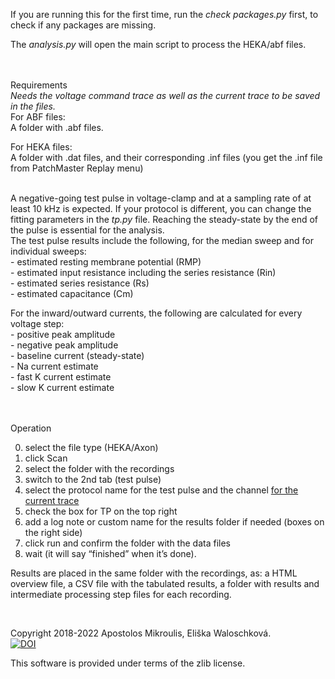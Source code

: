 If you are running this for the first time, run the <i>check packages.py</i> first, to check if any packages are missing.

The <i>analysis.py</i> will open the main script to process the HEKA/abf files.

<br/><br/>
Requirements
<br/>
<i>Needs the voltage command trace as well as the current trace to be saved in the files.</i>
<br/>
For ABF files:<br/>
            A folder with .abf files.

For HEKA files:<br/>
            A folder with .dat files, and their corresponding .inf files
                        (you get the .inf file from PatchMaster Replay menu)

<br/>
A negative-going test pulse in voltage-clamp and at a sampling rate of at least 10 kHz is expected. 
If your protocol is different, you can change the fitting parameters in the <i>tp.py</i> file.
<bs/>Reaching the steady-state by the end of the pulse is essential for the analysis.
<br/>
The test pulse results include the following, for the median sweep and for individual sweeps:
<br/>- estimated resting membrane potential (RMP)
<br/>- estimated input resistance including the series resistance (Rin)
<br/>- estimated series resistance (Rs)
<br/>- estimated capacitance (Cm)

For the inward/outward currents, the following are calculated for every voltage step:
<br/>- positive peak amplitude
<br/>- negative peak amplitude
<br/>- baseline current (steady-state)
<br/>- Na current estimate
<br/>- fast K current estimate
<br/>- slow K current estimate

<br/><br/>
Operation <br/>

0. select the file type (HEKA/Axon)
1. click Scan
2. select the folder with the recordings
3. switch to the 2nd tab (test pulse)
4. select the protocol name for the test pulse and the channel <u>for the current trace</u>
5. check the box for TP on the top right
6. add a log note or custom name for the results folder if needed (boxes on the right side)
7. click run and confirm the folder with the data files
8. wait (it will say “finished” when it’s done).

Results are placed in the same folder with the recordings, as:
a HTML overview file,
a CSV file with the tabulated results,
a folder with results and intermediate processing step files for each recording.

<br/>


Copyright 2018-2022 Apostolos Mikroulis, Eliška Waloschková.
<br/>
<a href="https://zenodo.org/badge/latestdoi/202560114"><img src="https://zenodo.org/badge/202560114.svg" alt="DOI"></a>

This software is provided under terms of the zlib license.
